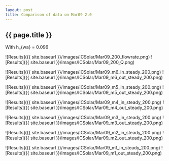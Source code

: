 ```yaml
---
layout: post
title: Comparison of data on Mar09 2.0
---
```

{{ page.title }}
-----------------
With h_{wa} = 0.096

![Results]({{ site.baseurl }}/images/ICSolar/Mar09_200_flowrate.png) ![Results]({{ site.baseurl }}/images/ICSolar/Mar09_200_Q.png)

![Results]({{ site.baseurl }}/images/ICSolar/Mar09_m6_in_steady_200.png) ![Results]({{ site.baseurl }}/images/ICSolar/Mar09_m6_out_steady_200.png)

![Results]({{ site.baseurl }}/images/ICSolar/Mar09_m5_in_steady_200.png) ![Results]({{ site.baseurl }}/images/ICSolar/Mar09_m5_out_steady_200.png)

![Results]({{ site.baseurl }}/images/ICSolar/Mar09_m4_in_steady_200.png) ![Results]({{ site.baseurl }}/images/ICSolar/Mar09_m4_out_steady_200.png)

![Results]({{ site.baseurl }}/images/ICSolar/Mar09_m3_in_steady_200.png) ![Results]({{ site.baseurl }}/images/ICSolar/Mar09_m3_out_steady_200.png)

![Results]({{ site.baseurl }}/images/ICSolar/Mar09_m2_in_steady_200.png) ![Results]({{ site.baseurl }}/images/ICSolar/Mar09_m2_out_steady_200.png)

![Results]({{ site.baseurl }}/images/ICSolar/Mar09_m1_in_steady_200.png) ![Results]({{ site.baseurl }}/images/ICSolar/Mar09_m1_out_steady_200.png)

